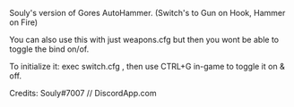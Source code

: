 

Souly's version of Gores AutoHammer. (Switch's to Gun on Hook, Hammer on Fire)

You can also use this with just weapons.cfg but then you wont be able to toggle the bind on/of.

To initialize it: exec switch.cfg , then use CTRL+G in-game to toggle it on & off.

Credits: Souly#7007 // DiscordApp.com
